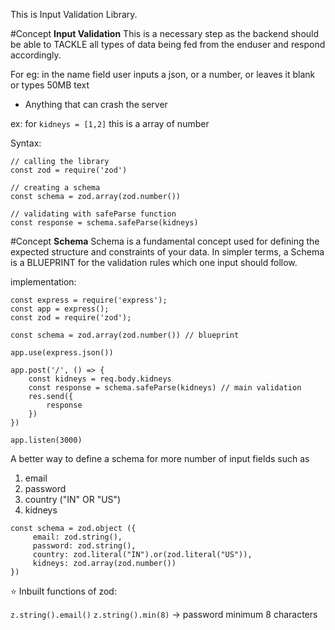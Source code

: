 This is Input Validation Library.

#Concept **Input Validation** 
This is a necessary step as the backend should be able to TACKLE all types of data being fed from the enduser and respond accordingly.

For eg: in the name field user inputs a json, or a number, or leaves it blank
or types 50MB text

- Anything that can crash the server

ex:
for `kidneys = [1,2]`  this is a array of number

Syntax:
```
// calling the library
const zod = require('zod')

// creating a schema
const schema = zod.array(zod.number())

// validating with safeParse function
const response = schema.safeParse(kidneys)
```

#Concept **Schema**
Schema is a fundamental concept used for defining the expected structure and constraints of your data.
In simpler terms, a Schema is a BLUEPRINT for the validation rules which one input should follow.

implementation:
```
const express = require('express');
const app = express();
const zod = require('zod');

const schema = zod.array(zod.number()) // blueprint

app.use(express.json())

app.post('/', () => {
	const kidneys = req.body.kidneys
	const response = schema.safeParse(kidneys) // main validation
	res.send({
		response
	})
})

app.listen(3000)
```

A better way to define a schema for more number of input fields such as 
1. email
2. password
3. country ("IN" OR "US")
4. kidneys

```
const schema = zod.object ({
	 email: zod.string(),
	 password: zod.string(),
	 country: zod.literal("IN").or(zod.literal("US")),
	 kidneys: zod.array(zod.number())
})
```

⭐ Inbuilt functions of zod:

`z.string().email()`
`z.string().min(8)` -> password minimum 8 characters